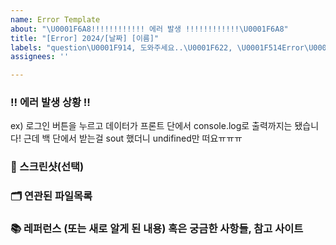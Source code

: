 ```yaml
---
name: Error Template
about: "\U0001F6A8!!!!!!!!!!!! 에러 발생 !!!!!!!!!!!!\U0001F6A8"
title: "[Error] 2024/[날짜] [이름]"
labels: "question\U0001F914, 도와주세요..\U0001F622, \U0001F514Error\U0001F514"
assignees: ''

---
```


### ‼️ 에러 발생 상황 ‼️
<!-- 앞뒤 상황 자세하게 설명 부탁드립니다! -->

ex) 로그인 버튼을 누르고 데이터가 프론트 단에서 console.log로 출력까지는 됐습니다! 근데 백 단에서 받는걸 sout 했더니 undifined만 떠요ㅠㅠㅠ

### 📸 스크린샷(선택)
<!-- 스크린샷이 필요한 스크린샷을 첨부해주세요 -->

### 🗂️ 연관된 파일목록
<!-- 해당 기능에 여결되어 있는 파일들 이름을 작성해주세요!
(어떤게 어떤 파일인지 작성도 해주시면...🙆)-->

### 📚 레퍼런스 (또는 새로 알게 된 내용) 혹은 궁금한 사항들, 참고 사이트 
<!-- 참고할 사항이 있다면 적어주세요 -->
